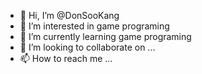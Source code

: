 - 👋 Hi, I’m @DonSooKang
- 👀 I’m interested in game programing
- 🌱 I’m currently learning game programing
- 💞️ I’m looking to collaborate on ...
- 📫 How to reach me ...

<!---
DonSooKang/DonSooKang is a ✨ special ✨ repository because its `README.md` (this file) appears on your GitHub profile.
You can click the Preview link to take a look at your changes.
--->
